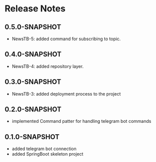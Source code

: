 # Release Notes

## 0.5.0-SNAPSHOT

*   NewsTB-5: added command for subscribing to topic. 

## 0.4.0-SNAPSHOT

*   NewsTB-4: added repository layer.

## 0.3.0-SNAPSHOT

*   NewsTB-3: added deployment process to the project

## 0.2.0-SNAPSHOT

* implemented Command patter for handling telegram bot commands

## 0.1.0-SNAPSHOT

*   added telegram bot connection
*   added SpringBoot skeleton project